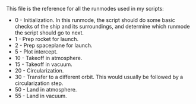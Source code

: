 This file is the reference for all the runmodes used in my scripts:

- 0 - Initialization.  In this runmode, the script should do some basic checks of the ship and its surroundings, and determine which runmode the script should go to next.
- 1 - Prep rocket for launch.
- 2 - Prep spaceplane for launch.
- 5 - Plot intercept.
- 10 - Takeoff in atmosphere.
- 15 - Takeoff in vacuum.
- 20 - Circularization.
- 30 - Transfer to a different orbit.  This would usually be followed by a circularization step.
- 50 - Land in atmosphere.
- 55 - Land in vacuum.

